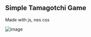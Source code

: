 ## Simple Tamagotchi Game

Made with js, nes css

![image](https://github.com/cnievaslozano/tamagotchi-js/assets/133993286/a4d6c6e0-f3f5-4423-a493-ae32cff288b9)
